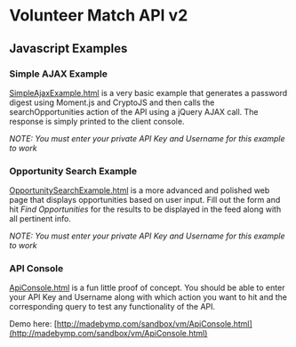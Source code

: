 # Volunteer Match API v2
## Javascript Examples
### Simple AJAX Example
[SimpleAjaxExample.html](SimpleAjaxExample.html) is a very basic example that generates a password digest using Moment.js and CryptoJS and then calls the searchOpportunities action of the API using a jQuery AJAX call. The response is simply printed to the client console.

*NOTE: You must enter your private API Key and Username for this example to work*

### Opportunity Search Example
[OpportunitySearchExample.html](OpportunitySearchExample.html) is a more advanced and polished web page that displays opportunities based on user input. Fill out the form and hit *Find Opportunities* for the results to be displayed in the feed along with all pertinent info.

*NOTE: You must enter your private API Key and Username for this example to work*

### API Console
[ApiConsole.html](ApiConsole.html) is a fun little proof of concept. You should be able to enter your API Key and Username along with which action you want to hit and the corresponding query to test any functionality of the API.

Demo here: [http://madebymp.com/sandbox/vm/ApiConsole.html](http://madebymp.com/sandbox/vm/ApiConsole.html)
